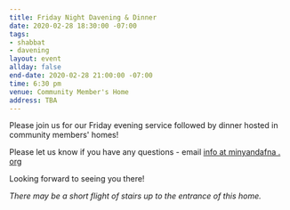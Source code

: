 ```yaml
---
title: Friday Night Davening & Dinner
date: 2020-02-28 18:30:00 -07:00
tags:
- shabbat
- davening
layout: event
allday: false
end-date: 2020-02-28 21:00:00 -07:00
time: 6:30 pm
venue: Community Member's Home
address: TBA
---
```


Please join us for our Friday evening service followed by dinner hosted in community members' homes!


Please let us know if you have any questions - email [info at minyandafna . org](mailto:info@minyandafna.org)

Looking forward to seeing you there! 

_There may be a short flight of stairs up to the entrance of this home._
